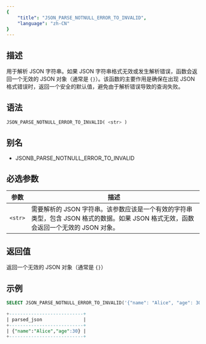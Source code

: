 ```yaml
---
{
    "title": "JSON_PARSE_NOTNULL_ERROR_TO_INVALID",
    "language": "zh-CN"
}
---
```


<!-- 
Licensed to the Apache Software Foundation (ASF) under one
or more contributor license agreements.  See the NOTICE file
distributed with this work for additional information
regarding copyright ownership.  The ASF licenses this file
to you under the Apache License, Version 2.0 (the
"License"); you may not use this file except in compliance
with the License.  You may obtain a copy of the License at

  http://www.apache.org/licenses/LICENSE-2.0

Unless required by applicable law or agreed to in writing,
software distributed under the License is distributed on an
"AS IS" BASIS, WITHOUT WARRANTIES OR CONDITIONS OF ANY
KIND, either express or implied.  See the License for the
specific language governing permissions and limitations
under the License.
-->


## 描述

用于解析 JSON 字符串。如果 JSON 字符串格式无效或发生解析错误，函数会返回一个无效的 JSON 对象（通常是 `{}`）。该函数的主要作用是确保在出现 JSON 格式错误时，返回一个安全的默认值，避免由于解析错误导致的查询失败。

## 语法

```sql
JSON_PARSE_NOTNULL_ERROR_TO_INVALID( <str> )
```

## 别名

- JSONB_PARSE_NOTNULL_ERROR_TO_INVALID

## 必选参数

| 参数 | 描述 |
|------|------|
| `<str>` | 需要解析的 JSON 字符串。该参数应该是一个有效的字符串类型，包含 JSON 格式的数据。如果 JSON 格式无效，函数会返回一个无效的 JSON 对象。 |


## 返回值

返回一个无效的 JSON 对象（通常是 `{}`）


## 示例

```sql
SELECT JSON_PARSE_NOTNULL_ERROR_TO_INVALID('{"name": "Alice", "age": 30}') AS parsed_json;
```
```sql
+---------------------------+
| parsed_json               |
+---------------------------+
| {"name":"Alice","age":30} |
+---------------------------+

```